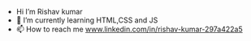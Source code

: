 -  Hi I’m Rishav kumar
- 🌱 I’m currently learning HTML,CSS and JS
- 📫 How to reach me www.linkedin.com/in/rishav-kumar-297a422a5
